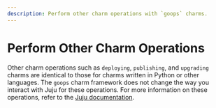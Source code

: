 ```yaml
---
description: Perform other charm operations with `goops` charms.
---
```


# Perform Other Charm Operations

Other charm operations such as `deploying`, `publishing`, and `upgrading` charms are identical to those for charms written in Python or other languages. The `goops` charm framework does not change the way you interact with Juju for these operations. For more information on these operations, refer to the [Juju documentation](https://documentation.ubuntu.com/juju/3.6/).
